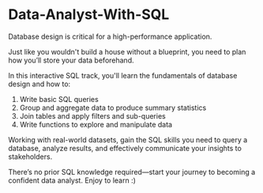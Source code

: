 # Data-Analyst-With-SQL
Database design is critical for a high-performance application. 

Just like you wouldn't build a house without a blueprint, you need to plan how you’ll store your data beforehand. 

In this interactive SQL track, you'll learn the fundamentals of database design and how to:

1. Write basic SQL queries
2. Group and aggregate data to produce summary statistics
3. Join tables and apply filters and sub-queries
4. Write functions to explore and manipulate data

Working with real-world datasets, gain the SQL skills you need to query a database, analyze results, and effectively communicate your insights to stakeholders. 

There’s no prior SQL knowledge required—start your journey to becoming a confident data analyst. Enjoy to learn :)
